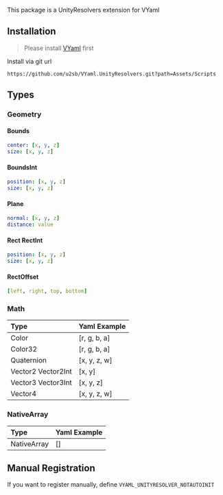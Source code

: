 This package is a UnityResolvers extension for VYaml

## Installation

> Please install [VYaml](https://github.com/hadashiA/VYaml.git) first

Install via git url

```
https://github.com/u2sb/VYaml.UnityResolvers.git?path=Assets/Scripts
```

## Types

### Geometry

#### Bounds

```yaml
center: [x, y, z]
size: [x, y, z]
```

#### BoundsInt

```yaml
position: [x, y, z]
size: [x, y, z]
```

#### Plane

```yaml
normal: [x, y, z]
distance: value
```

#### Rect RectInt

```yaml
position: [x, y, z]
size: [x, y, z]
```

#### RectOffset

```yaml
[left, right, top, bottom]
```

### Math

| Type               | Yaml Example |
| :----------------- | :----------- |
| Color              | [r, g, b, a] |
| Color32            | [r, g, b, a] |
| Quaternion         | [x, y, z, w] |
| Vector2 Vector2Int | [x, y]       |
| Vector3 Vector3Int | [x, y, z]    |
| Vector4            | [x, y, z, w] |

### NativeArray

| Type        | Yaml Example |
| :---------- | :----------- |
| NativeArray | []           |

## Manual Registration

If you want to register manually, define `VYAML_UNITYRESOLVER_NOTAUTOINIT`
